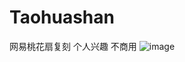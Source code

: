 # Taohuashan
网易桃花扇复刻 个人兴趣 不商用
![image](https://github.com/ZeroUltra/Taohuashan/blob/master/Img/1232.gif)
